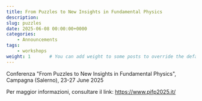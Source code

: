```yaml
---
title: From Puzzles to New Insights in Fundamental Physics
description: 
slug: puzzles
date: 2025-06-08 00:00:00+0000
categories:
    - Announcements
tags:
    - workshops
weight: 1       # You can add weight to some posts to override the default sorting (date descending)
---
```



Conferenza "From Puzzles to New Insights in
Fundamental Physics", Campagna (Salerno), 23-27 June 2025

Per maggior informazioni, consultare il link: https://www.pifp2025.it/
